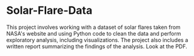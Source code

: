 # Solar-Flare-Data
This project involves working with a dataset of solar flares taken from NASA's website and using Python code to clean the data and perform exploratory analysis, including visualizations. 
The project also includes a written report summarizing the findings of the analysis.
Look at the PDF.
